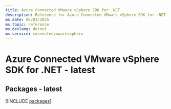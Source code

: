 ```yaml
---
title: Azure Connected VMware vSphere SDK for .NET
description: Reference for Azure Connected VMware vSphere SDK for .NET
ms.date: 06/03/2025
ms.topic: reference
ms.devlang: dotnet
ms.service: connectedvmwarevsphere
---
```

# Azure Connected VMware vSphere SDK for .NET - latest
## Packages - latest
[!INCLUDE [packages](connected-vmware-vsphere-index.md)]